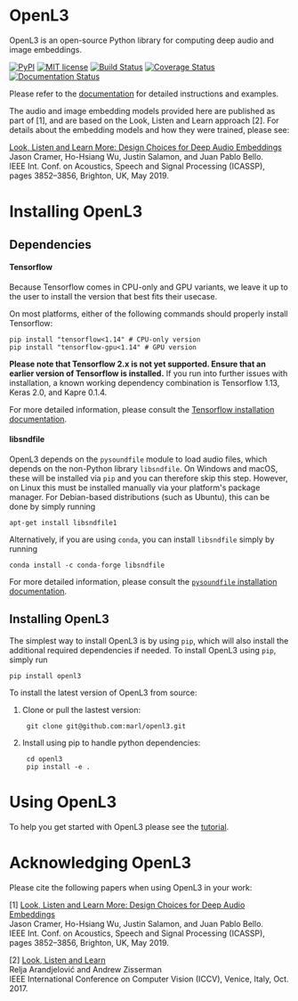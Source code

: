 # OpenL3

OpenL3 is an open-source Python library for computing deep audio and image embeddings.

[![PyPI](https://img.shields.io/badge/python-2.7%2C%203.5%2C%203.6-blue.svg)](https://pypi.python.org/pypi/openl3)
[![MIT license](https://img.shields.io/badge/License-MIT-blue.svg)](https://choosealicense.com/licenses/mit/)
[![Build Status](https://travis-ci.org/marl/openl3.svg?branch=master)](https://travis-ci.org/marl/openl3)
[![Coverage Status](https://coveralls.io/repos/github/marl/openl3/badge.svg?branch=master)](https://coveralls.io/github/marl/openl3?branch=master)
[![Documentation Status](https://readthedocs.org/projects/openl3/badge/?version=latest)](http://openl3.readthedocs.io/en/latest/?badge=latest)

Please refer to the [documentation](https://openl3.readthedocs.io/en/latest/) for detailed instructions and examples.

The audio and image embedding models provided here are published as part of [1], and are based on the Look, Listen and Learn approach [2]. For details about the embedding models and how they were trained, please see:

[Look, Listen and Learn More: Design Choices for Deep Audio Embeddings](http://www.justinsalamon.com/uploads/4/3/9/4/4394963/cramer_looklistenlearnmore_icassp_2019.pdf)<br/>
Jason Cramer, Ho-Hsiang Wu, Justin Salamon, and Juan Pablo Bello.<br/>
IEEE Int. Conf. on Acoustics, Speech and Signal Processing (ICASSP), pages 3852–3856, Brighton, UK, May 2019.

# Installing OpenL3

Dependencies
------------
#### Tensorflow
Because Tensorflow comes in CPU-only and GPU variants, we leave it up to the user to install the version that best fits
their usecase.

On most platforms, either of the following commands should properly install Tensorflow:

    pip install "tensorflow<1.14" # CPU-only version
    pip install "tensorflow-gpu<1.14" # GPU version
    
    
**Please note that Tensorflow 2.x is not yet supported. Ensure that an earlier version of Tensorflow is installed.** If you run into further issues with installation, a known working dependency combination is Tensorflow 1.13, Keras 2.0, and Kapre 0.1.4.

For more detailed information, please consult the
[Tensorflow installation documentation](https://www.tensorflow.org/install/).


#### libsndfile
OpenL3 depends on the `pysoundfile` module to load audio files, which depends on the non-Python library
``libsndfile``. On Windows and macOS, these will be installed via ``pip`` and you can therefore skip this step.
However, on Linux this must be installed manually via your platform's package manager.
For Debian-based distributions (such as Ubuntu), this can be done by simply running

    apt-get install libsndfile1

Alternatively, if you are using `conda`, you can install `libsndfile` simply by running

    conda install -c conda-forge libsndfile

For more detailed information, please consult the
[`pysoundfile` installation documentation](https://pysoundfile.readthedocs.io/en/0.9.0/#installation>).


Installing OpenL3
-----------------
The simplest way to install OpenL3 is by using ``pip``, which will also install the additional required dependencies
if needed. To install OpenL3 using ``pip``, simply run

    pip install openl3

To install the latest version of OpenL3 from source:

1. Clone or pull the lastest version:

        git clone git@github.com:marl/openl3.git

2. Install using pip to handle python dependencies:

        cd openl3
        pip install -e .

# Using OpenL3

To help you get started with OpenL3 please see the
[tutorial](http://openl3.readthedocs.io/en/latest/tutorial.html).


# Acknowledging OpenL3

Please cite the following papers when using OpenL3 in your work:

[1] [Look, Listen and Learn More: Design Choices for Deep Audio Embeddings](http://www.justinsalamon.com/uploads/4/3/9/4/4394963/cramer\_looklistenlearnmore\_icassp\_2019.pdf)<br/>
Jason Cramer, Ho-Hsiang Wu, Justin Salamon, and Juan Pablo Bello.<br/>
IEEE Int. Conf. on Acoustics, Speech and Signal Processing (ICASSP), pages 3852–3856, Brighton, UK, May 2019.

[2] [Look, Listen and Learn](http://openaccess.thecvf.com/content\_ICCV\_2017/papers/Arandjelovic\_Look\_Listen\_and\_ICCV\_2017\_paper.pdf)<br/>
Relja Arandjelović and Andrew Zisserman<br/>
IEEE International Conference on Computer Vision (ICCV), Venice, Italy, Oct. 2017.
